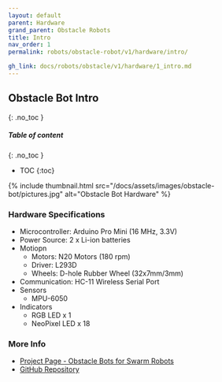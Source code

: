 ```yaml
---
layout: default
parent: Hardware
grand_parent: Obstacle Robots
title: Intro
nav_order: 1
permalink: robots/obstacle-robot/v1/hardware/intro/

gh_link: docs/robots/obstacle/v1/hardware/1_intro.md
---
```


## Obstacle Bot Intro
{: .no_toc }

##### Table of content
{: .no_toc }
- TOC
{:toc}

{% include thumbnail.html src="/docs/assets/images/obstacle-bot/pictures.jpg" alt="Obstacle Bot Hardware" %}

### Hardware Specifications 

- Microcontroller: Arduino Pro Mini (16 MHz, 3.3V)
- Power Source: 2 x Li-ion batteries
- Motiopn
    - Motors: N20 Motors (180 rpm)
    - Driver: L293D
    - Wheels: D-hole Rubber Wheel (32x7mm/3mm)
- Communication: HC-11 Wireless Serial Port
- Sensors
    - MPU-6050
- Indicators
    - RGB LED x 1
    - NeoPixel LED x 18

### More Info
- [Project Page - Obstacle Bots for Swarm Robots](https://cepdnaclk.github.io/e16-3yp-obstacle-bots-for-swarm-robots/)
- [GitHub Repository](https://github.com/Pera-Swarm/e16-obstacle-bots-for-swarm-robots)